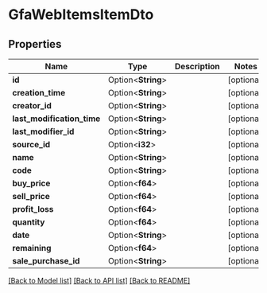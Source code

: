 # GfaWebItemsItemDto

## Properties

Name | Type | Description | Notes
------------ | ------------- | ------------- | -------------
**id** | Option<**String**> |  | [optional]
**creation_time** | Option<**String**> |  | [optional]
**creator_id** | Option<**String**> |  | [optional]
**last_modification_time** | Option<**String**> |  | [optional]
**last_modifier_id** | Option<**String**> |  | [optional]
**source_id** | Option<**i32**> |  | [optional]
**name** | Option<**String**> |  | [optional]
**code** | Option<**String**> |  | [optional]
**buy_price** | Option<**f64**> |  | [optional]
**sell_price** | Option<**f64**> |  | [optional]
**profit_loss** | Option<**f64**> |  | [optional]
**quantity** | Option<**f64**> |  | [optional]
**date** | Option<**String**> |  | [optional]
**remaining** | Option<**f64**> |  | [optional]
**sale_purchase_id** | Option<**String**> |  | [optional]

[[Back to Model list]](../README.md#documentation-for-models) [[Back to API list]](../README.md#documentation-for-api-endpoints) [[Back to README]](../README.md)


